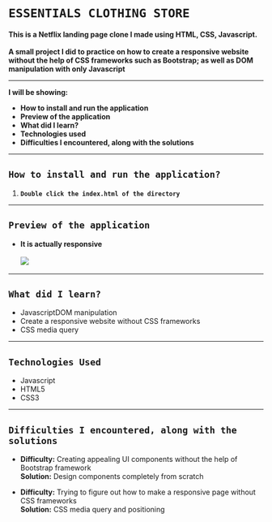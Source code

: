 # ``ESSENTIALS CLOTHING STORE``
**This is a Netflix landing page clone I made using HTML, CSS, Javascript.**  <br />
  <br />
**A small project I did to practice on how to create a responsive website without the help of CSS frameworks such as Bootstrap; as well as DOM manipulation with only Javascript**
___
**I will be showing:**

+ **How to install and run the application**
+ **Preview of the application**
+ **What did I learn?**
+ **Technologies used**
+ **Difficulties I encountered, along with the solutions**

___
## ``How to install and run the application?``

1. **`Double click the index.html of the directory`**

___
## ``Preview of the application``

- **It is actually responsive**  <br />  <br />
![](https://github.com/MatthewSusanto/resource/blob/master/netflixClone/ezgif.com-crop.gif?r)  <br />
___

## ``What did I learn?``

- JavascriptDOM manipulation
- Create a responsive website without CSS frameworks
- CSS media query

___
## ``Technologies Used``

- Javascript
- HTML5
- CSS3
___
## ``Difficulties I encountered, along with the solutions``

- **Difficulty:** Creating appealing UI components without the help of Bootstrap framework  <br />
**Solution:** Design components completely from scratch

- **Difficulty:** Trying to figure out how to make a responsive page without CSS frameworks  <br />
**Solution:** CSS media query and positioning
